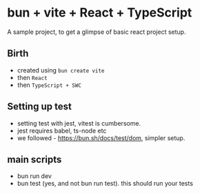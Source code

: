 # bun + vite + React + TypeScript

A sample project, to get a glimpse of basic react project setup.

## Birth

- created using `bun create vite`
- then `React`
- then `TypeScript + SWC`

## Setting up test

- setting test with jest, vitest is cumbersome.
- jest requires babel, ts-node etc
- we followed - https://bun.sh/docs/test/dom, simpler setup.

## main scripts

- bun run dev
- bun test (yes, and not bun run test). this should run your tests
